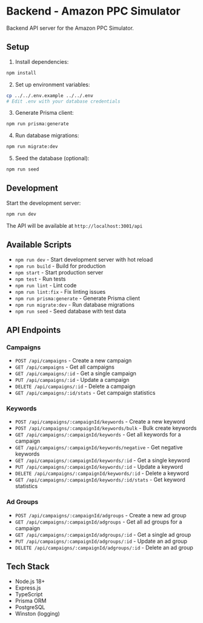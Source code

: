# Backend - Amazon PPC Simulator

Backend API server for the Amazon PPC Simulator.

## Setup

1. Install dependencies:
```bash
npm install
```

2. Set up environment variables:
```bash
cp ../../.env.example ../../.env
# Edit .env with your database credentials
```

3. Generate Prisma client:
```bash
npm run prisma:generate
```

4. Run database migrations:
```bash
npm run migrate:dev
```

5. Seed the database (optional):
```bash
npm run seed
```

## Development

Start the development server:
```bash
npm run dev
```

The API will be available at `http://localhost:3001/api`

## Available Scripts

- `npm run dev` - Start development server with hot reload
- `npm run build` - Build for production
- `npm start` - Start production server
- `npm test` - Run tests
- `npm run lint` - Lint code
- `npm run lint:fix` - Fix linting issues
- `npm run prisma:generate` - Generate Prisma client
- `npm run migrate:dev` - Run database migrations
- `npm run seed` - Seed database with test data

## API Endpoints

### Campaigns
- `POST /api/campaigns` - Create a new campaign
- `GET /api/campaigns` - Get all campaigns
- `GET /api/campaigns/:id` - Get a single campaign
- `PUT /api/campaigns/:id` - Update a campaign
- `DELETE /api/campaigns/:id` - Delete a campaign
- `GET /api/campaigns/:id/stats` - Get campaign statistics

### Keywords
- `POST /api/campaigns/:campaignId/keywords` - Create a new keyword
- `POST /api/campaigns/:campaignId/keywords/bulk` - Bulk create keywords
- `GET /api/campaigns/:campaignId/keywords` - Get all keywords for a campaign
- `GET /api/campaigns/:campaignId/keywords/negative` - Get negative keywords
- `GET /api/campaigns/:campaignId/keywords/:id` - Get a single keyword
- `PUT /api/campaigns/:campaignId/keywords/:id` - Update a keyword
- `DELETE /api/campaigns/:campaignId/keywords/:id` - Delete a keyword
- `GET /api/campaigns/:campaignId/keywords/:id/stats` - Get keyword statistics

### Ad Groups
- `POST /api/campaigns/:campaignId/adgroups` - Create a new ad group
- `GET /api/campaigns/:campaignId/adgroups` - Get all ad groups for a campaign
- `GET /api/campaigns/:campaignId/adgroups/:id` - Get a single ad group
- `PUT /api/campaigns/:campaignId/adgroups/:id` - Update an ad group
- `DELETE /api/campaigns/:campaignId/adgroups/:id` - Delete an ad group

## Tech Stack

- Node.js 18+
- Express.js
- TypeScript
- Prisma ORM
- PostgreSQL
- Winston (logging)
